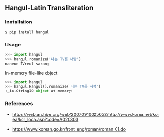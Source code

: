 ## Hangul-Latin Transliteration

### Installation

```console
$ pip install hangul
```

### Usage

```python
>>> import hangul
>>> hangul.romanize('나는 TV를 사랑')
naneun TVreul sarang
```

In-memory file-like object

```python
>>> import hangul
>>> hangul.Hangul().romanize('나는 TV를 사랑')
<_io.StringIO object at memory>
```

### References

* https://web.archive.org/web/20070916025652/http://www.korea.net/korea/kor_loca.asp?code=A020303

* https://www.korean.go.kr/front_eng/roman/roman_01.do